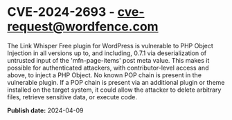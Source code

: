 # CVE-2024-2693 - cve-request@wordfence.com

The Link Whisper Free plugin for WordPress is vulnerable to PHP Object Injection in all versions up to, and including, 0.7.1 via deserialization of untrusted input of the 'mfn-page-items' post meta value. This makes it possible for authenticated attackers, with contributor-level access and above, to inject a PHP Object. No known POP chain is present in the vulnerable plugin. If a POP chain is present via an additional plugin or theme installed on the target system, it could allow the attacker to delete arbitrary files, retrieve sensitive data, or execute code.

**Publish date:** 2024-04-09
